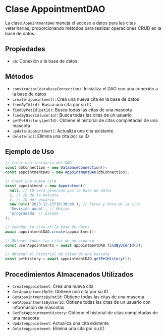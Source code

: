 # Clase AppointmentDAO

La clase `AppointmentDAO` maneja el acceso a datos para las citas veterinarias, proporcionando métodos para realizar operaciones CRUD en la base de datos.

## Propiedades

- `db`: Conexión a la base de datos

## Métodos

- `constructor(databaseConnection)`: Inicializa el DAO con una conexión a la base de datos
- `create(appointment)`: Crea una nueva cita en la base de datos
- `findById(id)`: Busca una cita por su ID
- `findByPetId(petId)`: Busca todas las citas de una mascota
- `findByUserId(userId)`: Busca todas las citas de un usuario
- `getPetHistory(petId)`: Obtiene el historial de citas completadas de una mascota
- `update(appointment)`: Actualiza una cita existente
- `delete(id)`: Elimina una cita por su ID

## Ejemplo de Uso

```javascript
// Crear una instancia del DAO
const dbConnection = new DatabaseConnection();
const appointmentDAO = new AppointmentDAO(dbConnection);

// Crear una nueva cita
const appointment = new Appointment(
  null, // ID será generado por la base de datos
  1, // ID de la mascota
  2, // ID del usuario
  new Date('2023-12-15T10:30:00'), // Fecha y hora de la cita
  'Revisión anual', // Motivo
  'programada' // Estado
);

// Guardar la cita en la base de datos
await appointmentDAO.create(appointment);

// Obtener todas las citas de un usuario
const userAppointments = await appointmentDAO.findByUserId(2);

// Obtener el historial de citas de una mascota
const petHistory = await appointmentDAO.getPetHistory(1);
```

## Procedimientos Almacenados Utilizados

- `CreateAppointment`: Crea una nueva cita
- `GetAppointmentById`: Obtiene una cita por su ID
- `GetAppointmentsByPetId`: Obtiene todas las citas de una mascota
- `GetAppointmentsByUserId`: Obtiene todas las citas de un usuario con información de mascotas
- `GetPetAppointmentHistory`: Obtiene el historial de citas completadas de una mascota
- `UpdateAppointment`: Actualiza una cita existente
- `DeleteAppointment`: Elimina una cita por su ID